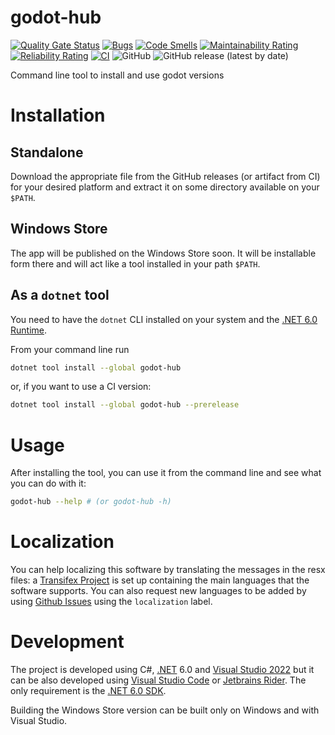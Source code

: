 # godot-hub 

[![Quality Gate Status](https://sonarcloud.io/api/project_badges/measure?project=mattiascibien_godot-hub&metric=alert_status)](https://sonarcloud.io/summary/new_code?id=mattiascibien_godot-hub)
[![Bugs](https://sonarcloud.io/api/project_badges/measure?project=mattiascibien_godot-hub&metric=bugs)](https://sonarcloud.io/summary/new_code?id=mattiascibien_godot-hub)
[![Code Smells](https://sonarcloud.io/api/project_badges/measure?project=mattiascibien_godot-hub&metric=code_smells)](https://sonarcloud.io/summary/new_code?id=mattiascibien_godot-hub)
[![Maintainability Rating](https://sonarcloud.io/api/project_badges/measure?project=mattiascibien_godot-hub&metric=sqale_rating)](https://sonarcloud.io/summary/new_code?id=mattiascibien_godot-hub)
[![Reliability Rating](https://sonarcloud.io/api/project_badges/measure?project=mattiascibien_godot-hub&metric=reliability_rating)](https://sonarcloud.io/summary/new_code?id=mattiascibien_godot-hub)
[![CI](https://github.com/mattiascibien/godot-hub/actions/workflows/ci.yml/badge.svg)](https://github.com/mattiascibien/godot-hub/actions/workflows/ci.yml) 
![GitHub](https://img.shields.io/github/license/mattiascibien/godot-hub) 
![GitHub release (latest by date)](https://img.shields.io/github/v/release/mattiascibien/godot-hub)

Command line tool to install and use godot versions

# Installation

## Standalone

Download the appropriate file from the GitHub releases (or artifact from CI) for your desired platform
and extract it on some directory available on your `$PATH`.

## Windows Store

The app will be published on the Windows Store soon. It will be installable form there and will act like a tool installed in your path `$PATH`.

## As a `dotnet` tool

You need to have the `dotnet` CLI installed on your system and the [.NET 6.0 Runtime](https://dotnet.microsoft.com/download/dotnet/6.0).

From your command line run

```bash
dotnet tool install --global godot-hub
```

or, if you want to use a CI version:

```bash
dotnet tool install --global godot-hub --prerelease
```

# Usage

After installing the tool, you can use it from the command line and see what you can do with it:

```bash
godot-hub --help # (or godot-hub -h)
```

# Localization

You can help localizing this software by translating the messages in the resx files: a [Transifex Project](https://www.transifex.com/mattias-cibien/godot-hub/) is set up containing the main languages
that the software supports. You can also request new languages to be added by using [Github Issues](https://github.com/mattiascibien/godot-hub/issues) using the `localization` label.

# Development

The project is developed using C#, [.NET](https://dotnet.microsoft.com/) 6.0 and [Visual Studio 2022](https://visualstudio.microsoft.com/) but it can be also developed
using [Visual Studio Code](https://code.visualstudio.com/) or [Jetbrains Rider](https://www.jetbrains.com/rider/). The only requirement is the [.NET 6.0 SDK](https://dotnet.microsoft.com/download/dotnet/6.0).

Building the Windows Store version can be built only on Windows and with Visual Studio.
